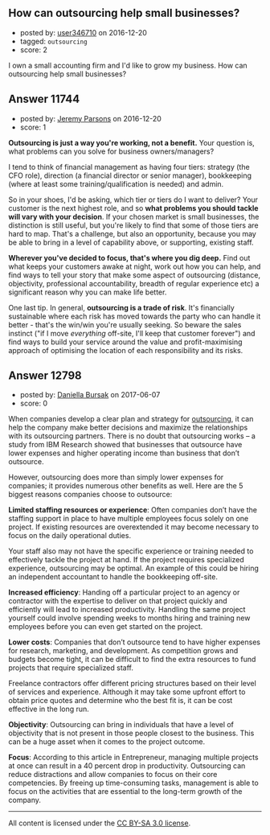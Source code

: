 ## How can outsourcing help small businesses?

- posted by: [user346710](https://stackexchange.com/users/9883696/user346710) on 2016-12-20
- tagged: `outsourcing`
- score: 2

<p>I own a small accounting firm and I'd like to grow my business. How can outsourcing help small businesses?</p>



## Answer 11744

- posted by: [Jeremy Parsons](https://stackexchange.com/users/497810/jeremy-parsons) on 2016-12-20
- score: 1

<p><strong>Outsourcing is just a way you're working, not a benefit.</strong> Your question is, what problems can you solve for business owners/managers?</p>

<p>I tend to think of financial management as having four tiers: strategy (the CFO role), direction (a financial director or senior manager), bookkeeping (where at least some training/qualification is needed) and admin.</p>

<p>So in your shoes, I'd be asking, which tier or tiers do I want to deliver? Your customer is the next highest role, and so <strong>what problems you should tackle will vary with your decision</strong>. If your chosen market is small businesses, the distinction is still useful, but you're likely to find that some of those tiers are hard to map. That's a challenge, but also an opportunity, because you may be able to bring in a level of capability above, or supporting, existing staff. </p>

<p><strong>Wherever you've decided to focus, that's where you dig deep.</strong> Find out what keeps your customers awake at night, work out how you can help, and find ways to tell your story that make some aspect of outsourcing (distance, objectivity, professional accountability, breadth of regular experience etc) a significant reason why you can make life better. </p>

<p>One last tip. In general, <strong>outsourcing is a trade of risk</strong>. It's financially sustainable where each risk has moved towards the party who can handle it better - that's the win/win you're usually seeking. So beware the sales instinct ("if I move <em>everything</em> off-site, I'll keep that customer forever") and find ways to build your service around the value and profit-maximising approach of optimising the location of each responsibility and its risks.</p>



## Answer 12798

- posted by: [Daniella Bursak](https://stackexchange.com/users/11058306/daniella-bursak) on 2017-06-07
- score: 0

<p>When companies develop a clear plan and strategy for <a href="https://tallyfy.com/what-is-outsourcing/" rel="nofollow noreferrer">outsourcing</a>, it can help the company make better decisions and maximize the relationships with its outsourcing partners. There is no doubt that outsourcing works – a study from IBM Research showed that businesses that outsource have lower expenses and higher operating income than business that don’t outsource.</p>

<p>However, outsourcing does more than simply lower expenses for companies; it provides numerous other benefits as well. Here are the 5 biggest reasons companies choose to outsource:</p>

<p><strong>Limited staffing resources or experience</strong>:
Often companies don’t have the staffing support in place to have multiple employees focus solely on one project. If existing resources are overextended it may become necessary to focus on the daily operational duties.</p>

<p>Your staff also may not have the specific experience or training needed to effectively tackle the project at hand. If the project requires specialized experience, outsourcing may be optimal. An example of this could be hiring an independent accountant to handle the bookkeeping off-site.</p>

<p><strong>Increased efficiency</strong>:
Handing off a particular project to an agency or contractor with the expertise to deliver on that project quickly and efficiently will lead to increased productivity. Handling the same project yourself could involve spending weeks to months hiring and training new employees before you can even get started on the project.</p>

<p><strong>Lower costs</strong>:
Companies that don’t outsource tend to have higher expenses for research, marketing, and development. As competition grows and budgets become tight, it can be difficult to find the extra resources to fund projects that require specialized staff.</p>

<p>Freelance contractors offer different pricing structures based on their level of services and experience. Although it may take some upfront effort to obtain price quotes and determine who the best fit is, it can be cost effective in the long run.</p>

<p><strong>Objectivity</strong>:
Outsourcing can bring in individuals that have a level of objectivity that is not present in those people closest to the business. This can be a huge asset when it comes to the project outcome.</p>

<p><strong>Focus</strong>:
According to this article in Entrepreneur, managing multiple projects at once can result in a 40 percent drop in productivity. Outsourcing can reduce distractions and allow companies to focus on their core competencies. By freeing up time-consuming tasks, management is able to focus on the activities that are essential to the long-term growth of the company.</p>




---

All content is licensed under the [CC BY-SA 3.0 license](https://creativecommons.org/licenses/by-sa/3.0/).
